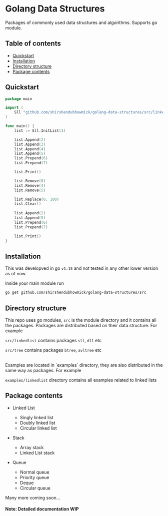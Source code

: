 # Golang Data Structures

Packages of commonly used data structures and algorithms. Supports go module.

## Table of contents
* [Quickstart](#Quickstart)
* [Installation](#Installation)
* [Directory structure](#Directory%20structure)
* [Package contents](#Package%20contents)

## Quickstart

```go
package main

import (
	Sll "github.com/shirshendubhowmick/golang-data-structures/src/linkedlist/sll"
)

func main() {
	list := Sll.InitList(1)

	list.Append(2)
	list.Append(3)
	list.Append(4)
	list.Append(5)
	list.Prepend(6)
	list.Prepend(7)

	list.Print()

	list.Remove(0)
	list.Remove(4)
	list.Remove(5)

	list.Replace(0, 100)
	list.Clear()
  
	list.Append(2)
	list.Append(5)
	list.Prepend(6)
	list.Prepend(7)

	list.Print()
}
```

## Installation
This was developved in go `v1.15` and not tested in any other lower version as of now.

Inside your main module run

```bash
go get github.com/shirshendubhowmick/golang-data-structures/src
```


## Directory structure

This repo uses go modules, `src` is the module directory and it contains all the packages.
Packages are distributed based on their data structure.
For example

`src/linkedlist` contains packages `sll`, `dll` etc

`src/tree` contains packages `btree`, `avltree` etc

<br>
Examples are located in `examples` directory, they are also distributed in the same way as packages.
For example

`examples/linkedlist` directory contains all examples related to linked lists

## Package contents

* Linked List
  * Singly linked list
  * Doubly linked list
  * Circular linked list

* Stack
  * Array stack
  * Linked List stack

* Queue
  * Normal queue
  * Priority queue
  * Deque
  * Circular queue

Many more coming soon...



#### Note: Detailed documentation WIP
